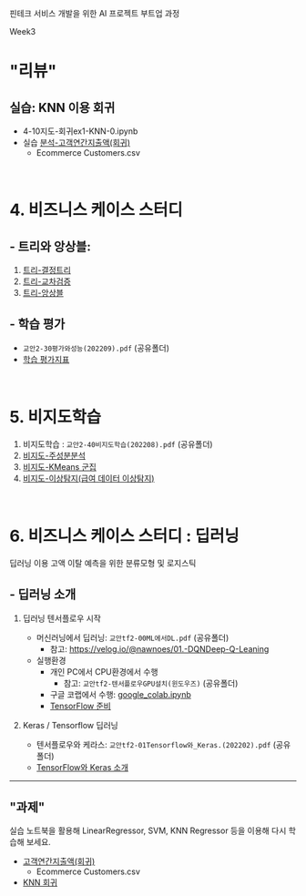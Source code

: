 핀테크 서비스 개발을 위한 AI 프로젝트 부트업 과정

Week3


# "리뷰"

<!-- 사용한 `데이터분석-주가데이터(2021시가총액)`을 FinanceDataReader 를 활용해 2022년 자료를 사용해 분석해 보자. -->

## 실습: KNN 이용 회귀
 - 4-10지도-회귀ex1-KNN-0.ipynb
 - 실습 [분석-고객연간지출액(회귀)](notebooks/분석-고객연간지출액(회귀).ipynb)
      - Ecommerce Customers.csv
<br>

# 4.  비즈니스 케이스 스터디

## - 트리와 앙상블:

1. [트리-결정트리](notebooks/4-13결정트리.ipynb)
2. [트리-교차검증](notebooks/4-14교차검증_그리드서치.ipynb)
3. [트리-앙상블](notebooks/4-15앙상블.ipynb)



## - 학습 평가
 - `교안2-30평가와성능(202209).pdf`  (공유폴더)
 -  [학습 평가지표](notebooks/4-18모델평가지표.ipynb)



<br>

# 5. 비지도학습

1. 비지도학습 : `교안2-40비지도학습(202208).pdf` (공유폴더)
2. [비지도-주성분분석](notebooks/4-21비지도-주성분분석(cancer).ipynb)
3. [비지도-KMeans 군집](notebooks/4-25비지도-군집(KMeans).ipynb)
4. [비지도-이상탐지(급여 데이터 이상탐지)](notebooks/4-27비지도-이상탐지.ipynb)


<!--
1. [비지도-주성분분석 실습](notebooks/5-03비지도-주성분분석-교차.ipynb)
1. [비지도-KMeans 군집](notebooks/5-04비지도-군집(KMeans).ipynb)
1. [비지도-이상탐지](notebooks/5-05비지도-이상탐지.ipynb)
-->

<br>

# 6. 비즈니스 케이스 스터디 : 딥러닝

딥러닝 이용 고액 이탈 예측을 위한 분류모형 및 로지스틱

## - 딥러닝 소개

1. 딥러닝 텐서플로우 시작

   - 머신러닝에서 딥러닝: `교안tf2-00ML에서DL.pdf` (공유폴더)
       - 참고: https://velog.io/@nawnoes/01.-DQNDeep-Q-Leaning
   - 실행환경
       - 개인 PC에서 CPU환경에서 수행
           - 참고: `교안tf2-텐서플로우GPU설치(윈도우즈)` (공유폴더)
       - 구글 코랩에서 수행: [google_colab.ipynb](notebooks/google_colab_matplotlib(202209).ipynb)
       - [TensorFlow 준비](notebooks/5-02TensorFlow준비.ipynb)

2. Keras / Tensorflow 딥러닝
    - 텐서플로우와 케라스: `교안tf2-01Tensorflow와_Keras.(202202).pdf` (공유폴더)
    - [TensorFlow와 Keras 소개](notebooks/5-10Tensorflow_Keras1.ipynb)

---


## "과제"

실습 노트북을 활용해 LinearRegressor, SVM, KNN Regressor 등을 이용해 다시 학습해 보세요.

 - [고객연간지출액(회귀)](notebooks/분석-고객연간지출액(회귀).ipynb)
      - Ecommerce Customers.csv
 - [KNN 회귀](notebooks/4-10지도-회귀ex1-KNN-0.ipynb)
